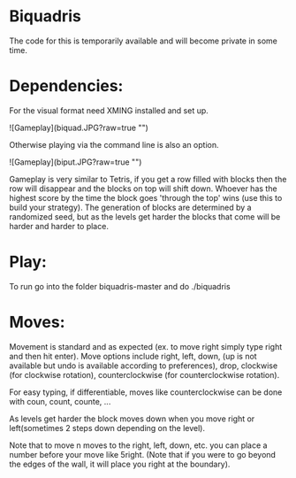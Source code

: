 # Biquadris

The code for this is temporarily available and will become private in some time.

# Dependencies: 
For the visual format need XMING installed and set up.
<p> </p>
![Gameplay](biquad.JPG?raw=true "")
<p> </p>
Otherwise playing via the command line is also an option.
<p> </p>
![Gameplay](biput.JPG?raw=true "")



Gameplay is very similar to Tetris, if you get a row filled with blocks then the row will disappear and the blocks on top will shift down. Whoever has the highest score by the time the block goes 'through the top' wins (use this to build your strategy). The generation of blocks are determined by a randomized seed, but as the levels get harder the blocks that come will be harder and harder to place.

# Play:
To run go into the folder biquadris-master and do ./biquadris

# Moves:
Movement is standard and as expected (ex. to move right simply type right and then hit enter). Move options include right, left, down, (up is not available but undo is available according to preferences), drop, clockwise (for clockwise rotation), counterclockwise (for counterclockwise rotation).
<p> </p>
For easy typing, if differentiable, moves like counterclockwise can be done with coun, count, counte, ...
<p> </p>
As levels get harder the block moves down when you move right or left(sometimes 2 steps down depending on the level). 
<p> </p>
Note that to move n moves to the right, left, down, etc. you can place a number before your move like 5right. (Note that if you were to go beyond the edges of the wall, it will place you right at the boundary).


